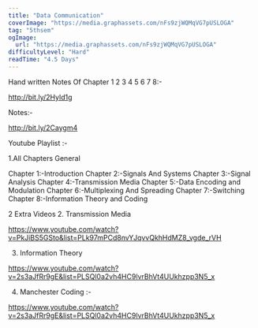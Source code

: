 ```yaml
---
title: "Data Communication"
coverImage: "https://media.graphassets.com/nFs9zjWQMqVG7pUSLOGA"
tag: "5thsem"
ogImage:
  url: "https://media.graphassets.com/nFs9zjWQMqVG7pUSLOGA"
difficultyLevel: "Hard"
readTime: "4.5 Days"
---
```


<!-- @format -->

Hand written Notes Of Chapter 1 2 3 4 5 6 7 8:-

http://bit.ly/2Hyld1g

Notes:-

http://bit.ly/2Caygm4

Youtube Playlist :-

1.All Chapters General

Chapter 1:-Introduction
Chapter 2:-Signals And Systems
Chapter 3:-Signal Analysis
Chapter 4:-Transmission Media
Chapter 5:-Data Encoding and Modulation
Chapter 6:-Multiplexing And Spreading
Chapter 7:-Switching
Chapter 8:-Information Theory and Coding

2 Extra Videos 2. Transmission Media

https://www.youtube.com/watch?v=PkJiBS5GSto&list=PLk97mPCd8nvYJqvvQkhHdMZ8_vgde_rVH

3. Information Theory

https://www.youtube.com/watch?v=2s3aJfRr9gE&list=PLSQl0a2vh4HC9lvrBhVt4UUkhzpp3N5_x

4. Manchester Coding :-

https://www.youtube.com/watch?v=2s3aJfRr9gE&list=PLSQl0a2vh4HC9lvrBhVt4UUkhzpp3N5_x
